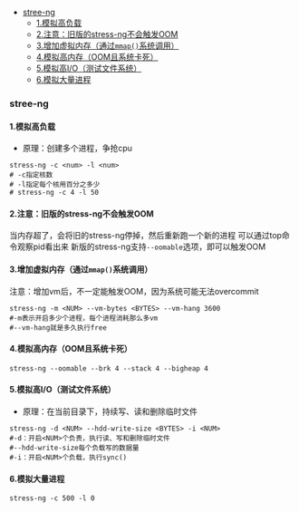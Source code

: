 
<!-- @import "[TOC]" {cmd="toc" depthFrom=1 depthTo=6 orderedList=false} -->
<!-- code_chunk_output -->

- [stree-ng](#stree-ng)
  - [1.模拟高负载](#1模拟高负载)
  - [2.注意：旧版的stress-ng不会触发OOM](#2注意旧版的stress-ng不会触发oom)
  - [3.增加虚拟内存（通过`mmap()`系统调用）](#3增加虚拟内存通过mmap系统调用)
  - [4.模拟高内存（OOM且系统卡死）](#4模拟高内存oom且系统卡死)
  - [5.模拟高I/O（测试文件系统）](#5模拟高io测试文件系统)
  - [6.模拟大量进程](#6模拟大量进程)

<!-- /code_chunk_output -->

### stree-ng

#### 1.模拟高负载
* 原理：创建多个进程，争抢cpu
```shell
stress-ng -c <num> -l <num>
# -c指定核数
# -l指定每个核用百分之多少
# stress-ng -c 4 -l 50
```

#### 2.注意：旧版的stress-ng不会触发OOM
当内存超了，会将旧的stress-ng停掉，然后重新跑一个新的进程
可以通过top命令观察pid看出来
新版的stress-ng支持`--oomable`选项，即可以触发OOM

#### 3.增加虚拟内存（通过`mmap()`系统调用）
注意：增加vm后，不一定能触发OOM，因为系统可能无法overcommit
```shell
stress-ng -m <NUM> --vm-bytes <BYTES> --vm-hang 3600   
#-m表示开启多少个进程，每个进程消耗那么多vm
#--vm-hang就是多久执行free
```

#### 4.模拟高内存（OOM且系统卡死）
```shell
stress-ng --oomable --brk 4 --stack 4 --bigheap 4
```

#### 5.模拟高I/O（测试文件系统）
* 原理：在当前目录下，持续写、读和删除临时文件
```shell
stress-ng -d <NUM> --hdd-write-size <BYTES> -i <NUM>
#-d：开启<NUM>个负责，执行读、写和删除临时文件
#--hdd-write-size每个负载写的数据量
#-i：开启<NUM>个负载，执行sync()
```

#### 6.模拟大量进程
```shell
stress-ng -c 500 -l 0
```

